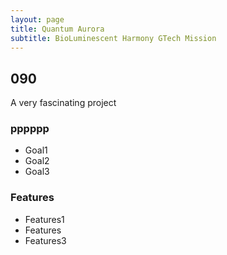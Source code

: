 ```yaml
---
layout: page
title: Quantum Aurora
subtitle: BioLuminescent Harmony GTech Mission
---
```


## 090

A very fascinating project

### pppppp

- Goal1
- Goal2
- Goal3

### Features

- Features1
- Features
- Features3
